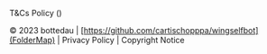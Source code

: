 T&Cs Policy ()









© 2023 bottedau | [https://github.com/cartischopppa/wingselfbot](FolderMap) | Privacy Policy | Copyright Notice
